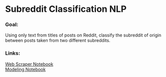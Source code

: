 # Subreddit Classification NLP

### Goal: <br>
Using only text from titles of posts on Reddit, classify the subreddit of origin between posts taken from two different subreddits. <br>

### Links: <br>
[Web Scraper Notebook](/project_3_scraper.ipynb) <br>
[Modeling Notebook](/project_3_modeling.ipynb) <br>